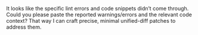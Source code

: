 It looks like the specific lint errors and code snippets didn’t come through. Could you please paste the reported warnings/errors and the relevant code context? That way I can craft precise, minimal unified-diff patches to address them.